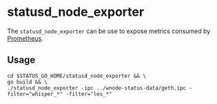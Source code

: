 # statusd_node_exporter

The `statusd_node_exporter` can be use to expose metrics consumed by [Prometheus](https://github.com/prometheus/prometheus).

## Usage

```
cd $STATUS_GO_HOME/statusd_node_exporter && \
go build && \
./statusd_node_exporter -ipc ../wnode-status-data/geth.ipc -filter="whisper_*" -filter="les_*"
```
